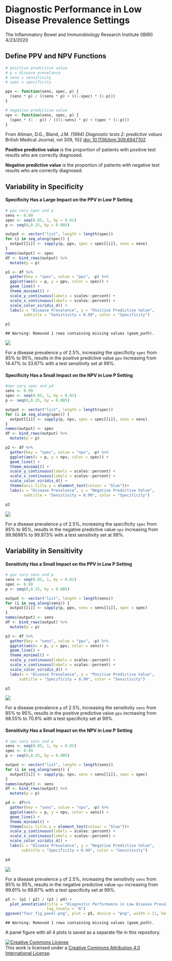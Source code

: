 Diagnostic Performance in Low Disease Prevalence Settings
================
The Inflammatory Bowel and Immunobiology Research Institute (IBIRI)
4/23/2020

## Define PPV and NPV Functions

``` r
# positive predictive value
# p = disease prevelance
# sens = sensitivity
# spec = specificity

ppv <- function(sens, spec, p) {
  (sens * p) / ((sens * p) + ((1-spec) * (1-p)))
}

# negative predictive value
npv <- function(sens, spec, p) {
  (spec * (1 - p)) / (((1-sens) * p) + (spec * (1-p)))
}
```

From Altman, D.G., Bland, J.M. (1994) *Diagnostic tests 2: predictive
values* British Medical Journal, vol 309, 102
[doi: 10.1136/bmj.309.6947.102](https://dx.doi.org/10.1136%2Fbmj.309.6947.102)

**Positive predictive value** is the proportion of patients with
positive test results who are correctly diagnosed.

**Negative predictive value** is the proportion of patients with
negative test results who are correctly diagnosed.

## Variability in Specificity

#### Specificity Has a Large Impact on the PPV in Low P Setting

``` r
# ppv vary spec and p
sens <- 0.99
spec <- seq(0.85, 1, by = 0.01)
p <- seq(0,0.25, by = 0.005)

output <- vector("list", length = length(spec))
for (i in seq_along(spec)) {
  output[[i]] <- sapply(p, ppv, spec = spec[[i]], sens = sens)
}
names(output) <- spec
df <- bind_rows(output) %>%
  mutate(p = p)

p1 <- df %>%
  gather(key = "spec", value = "ppv", -p) %>%
  ggplot(aes(x = p, y = ppv, color = spec)) +
  geom_line() +
  theme_minimal() +
  scale_y_continuous(labels = scales::percent) +
  scale_x_continuous(labels = scales::percent) +
  scale_color_viridis_d() +
  labs(x = "Disease Prevalence", y = "Positive Predictive Value", 
        subtitle = "Sensitivity = 0.99", color = "Specificity")

p1
```

    ## Warning: Removed 1 rows containing missing values (geom_path).

![](README_files/figure-gfm/unnamed-chunk-2-1.png)<!-- -->

For a disease prevalence `p` of 2.5%, increasing the specificity `spec`
from 85% to 95%, results in the positive predictive value `ppv`
increasing from 14.47% to 33.67% with a test sensitivity set at 99%.

#### Specificity Has a Small Impact on the NPV in Low P Setting

``` r
#npv vary spec and pd
sens <- 0.99
spec <- seq(0.85, 1, by = 0.01)
p <- seq(0,0.25, by = 0.005)

output <- vector("list", length = length(spec))
for (i in seq_along(spec)) {
  output[[i]] <- sapply(p, npv, spec = spec[[i]], sens = sens)
}
names(output) <- spec
df <- bind_rows(output) %>%
  mutate(p = p)

p2 <- df %>%
  gather(key = "spec", value = "npv", -p) %>%
  ggplot(aes(x = p, y = npv, color = spec)) +
  geom_line() +
  theme_minimal() +
  scale_y_continuous(labels = scales::percent) + 
  scale_x_continuous(labels = scales::percent) +
  scale_color_viridis_d() +
  theme(axis.title.y = element_text(colour = "blue"))+
  labs(x = "Disease Prevalence", y = "Negative Predictive Value", 
        subtitle = "Sensitivity = 0.99", color = "Specificity")

p2
```

![](README_files/figure-gfm/unnamed-chunk-3-1.png)<!-- -->

For a disease prevalence `p` of 2.5%, increasing the specificity `spec`
from 85% to 95%, results in the negative predictive value `npv`
increasing from 99.9698% to 99.973% with a test sensitivity set at 99%.

## Variability in Sensitivity

#### Sensitivity Has a Small Impact on the PPV in Low P Setting

``` r
# ppv vary sens and p
sens <- seq(0.85, 1, by = 0.01)
spec <- 0.99
p <- seq(0,0.25, by = 0.005)

output <- vector("list", length = length(sens))
for (i in seq_along(sens)) {
  output[[i]] <- sapply(p, ppv, sens = sens[[i]], spec = spec)
}
names(output) <- sens
df <- bind_rows(output) %>% 
  mutate(p = p)

p3 <- df %>%
  gather(key = "sens", value = "ppv", -p) %>%
  ggplot(aes(x = p, y = ppv, color = sens)) +
  geom_line() +
  theme_minimal() +
  scale_y_continuous(labels = scales::percent) +
  scale_x_continuous(labels = scales::percent) +
  scale_color_viridis_d() +
  labs(x = "Disease Prevalence", y = "Positive Predictive Value", 
      subtitle = "Specificity = 0.99", color = "Sensitivity")

p3
```

![](README_files/figure-gfm/unnamed-chunk-4-1.png)<!-- -->

For a disease prevalence `p` of 2.5%, increasing the sensitivity `sens`
from 85% to 95%, results in the positive predictive value `ppv`
increasing from 68.55% to 70.9% with a test specificity set at 99%.

#### Sensitivity Has a Small Impact on the NPV in Low P Setting

``` r
# npv vary sens and p
sens <- seq(0.85, 1, by = 0.01)
spec <- 0.99
p <- seq(0,0.25, by = 0.005)

output <- vector("list", length = length(sens))
for (i in seq_along(sens)) {
  output[[i]] <- sapply(p, npv, sens = sens[[i]], spec = spec)
}
names(output) <- sens
df <- bind_rows(output) %>% 
  mutate(p = p)

p4 <- df%>%
  gather(key = "sens", value = "npv", -p) %>%
  ggplot(aes(x = p, y = npv, color = sens)) +
  geom_line() +
  theme_minimal() +
  theme(axis.title.y = element_text(colour = "blue"))+
  scale_y_continuous(labels = scales::percent) +
  scale_x_continuous(labels = scales::percent) +
  scale_color_viridis_d() +
  labs(x = "Disease Prevalence", y = "Negative Predictive Value", 
       subtitle = "Specificity = 0.99", color = "Sensitivity")

p4
```

![](README_files/figure-gfm/unnamed-chunk-5-1.png)<!-- -->

For a disease prevalence `p` of 2.5%, increasing the sensitivity `sens`
from 85% to 95%, results in the negative predictive value `npv`
increasing from 99.61% to 99.87% with a test specificity set at 99%.

``` r
p5 <- (p1 | p2) / (p3 | p4) +
  plot_annotation(title = "Diagnostic Performance in Low Disease Prevalence Setting",
                  tag_levels = "A") 
ggsave("four_fig_panel.png", plot = p5, device = "png", width = 11, height = 11, units = "in")
```

    ## Warning: Removed 1 rows containing missing values (geom_path).

A panel figure with all 4 plots is saved as a separate file in this
repository.

<a rel="license" href="http://creativecommons.org/licenses/by/4.0/"><img alt="Creative Commons License" style="border-width:0" src="https://i.creativecommons.org/l/by/4.0/88x31.png" /></a><br />This
work is licensed under a
<a rel="license" href="http://creativecommons.org/licenses/by/4.0/">Creative
Commons Attribution 4.0 International License</a>.
